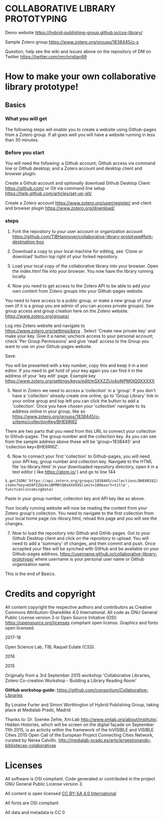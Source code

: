 # COLLABORATIVE LIBRARY PROTOTYPING

Demo website https://hybrid-publishing-group.github.io/cos-library/

Sample Zotero group https://www.zotero.org/groups/1838445/o-s

Question, help see the wiki and issues above on the repository of DM on Twitter https://twitter.com/mrchristian99

# How to make your own collaborative library prototype!

## Basics

### What you will get

The following steps will enable you to create a website using Github-pages from a Zotero group. If all goes well you will have a website running in less than 30 minutes.

### Before you start

You will need the following: a Github account; Github access via command line or Github desktop; and a Zotero account and desktop client and browser plugin.

Create a Github account and optionally download Github Desktop Client https://github.com/ or Git via command line setup https://help.github.com/articles/set-up-git/

Create a Zotero account https://www.zotero.org/user/register/ and client and browser plugin https://www.zotero.org/download/

### steps

1. Fork the repository to your user account or organization account https://github.com/TIBHannover/collaborative-library-prototype#fork-destination-box

2. Download a copy to your local machine for editing, see 'Clone or download' button top right of your forked repository.

3. Load your local copy of the collaborative library into your browser. Open the index.html file into your browser. You now have the library running locally.

4. Now you need to get access to the Zotero API to be able to add your own content from Zotero groups into your Github-pages website.

You need to have access to a public group, or make a new group of your own (if it is a group you are admin of you can access private groups). See group access and group creation here on the Zotero website. https://www.zotero.org/groups/

Log into Zotero website and navigate to https://www.zotero.org/settings/keys . Select 'Create new private key' and make your key. Give it a name; uncheck access to your personal account; check 'Per Group Permissions' and give 'read' access to the Group you want to use on your Github-pages website.

Save.

You will be presented with a key number, copy this and keep it in a text editor. If you need to get hold of your key again you can find it in the address of your 'key edit' page. Example key https://www.zotero.org/settings/keys/edit/mSXXZZUo4xiNPM0tQ0XXXXX

5. Next in Zotero we need to access a 'collection' in a 'group'. If you don't have a 'collection' already create one online, go to 'Group Library' link in your online group and top left you can click the button to add a 'collection'. Once you have chosen your 'collection' navigate to its address online in your group, like so https://www.zotero.org/groups/1838445/o-s/items/collectionKey/BHE6RI6Z

There are two parts that you need from this URL to connect your collection to Github-pages. The group number and the collection key. As you can see from the sample address above these will be 'group=1838445' and 'collection key=BHE6RI6Z'.

6. Now to connect your first 'collection' to Github-pages, you will need your API key, group number and collection key. Navigate to the HTML file 'os-library.html' in your downloaded repository directory, open it in a text editor ( like https://atom.io/ ) and go to line 144

`$.getJSON('https://api.zotero.org/groups/1838445/collections/BHE6RI6Z/items?key=mS6PZZUo4xiNPM0tQ0aXXXXX&limit=100&sort=title', function(incomingData)`

Paste in your group number, collection key and API key like so above.

Your locally running website will now be reading the content from your Zotero group's collection. You need to navigate to the first collection from your local home page /os-library.html, reload this page and you will see the changes.

7. Now to load the repository into Github and Githib-pages. Got to your Github Desktop client and click on the repository to upload. You will need to add a 'summary' of changes, and then commit and push. Once accepted your files will be synched with GitHub and be available on your Github-pages address, https://username.github.io/collaborative-library-prototype/ where username is your personal user name or Github organisation name.

This is the end of Basics.














# Credits and copyright

All content copyright the respective authors and contributors as Creative Commons Attribution-ShareAlike 4.0 International. All code as GNU General Public License version 3 or Open Source Initiative (OSI) https://opensource.org/licenses compliant open license. Graphics and fonts open licensed.

2017-18

Open Science Lab, TIB; Raquel Eulate (CSS).

2016

2015

Originally from a 3rd September 2015 workshop 'Collaborative Libraries, Zotero Co-creation Workshop - Building a Library Reading Room'

**GitHub workshop guide:** https://github.com/consortium/Collaborative-Libraries  

By Loraine Furter and Simon Worthington of Hybrid Publishing Group, taking place at Medialab Prado, Madrid

Thanks to: Dr. Soenke Zehle, Xm:Lab http://www.xmlab.org/about/institute/. Hidden Histories, which will be screen on the digital façade on September 11th 2015, is an activity within the framework of the InVISIBLE and VISIBLE Cities 2015 Open Call of the European Project Connecting Cities Network, curated by Nerea Calvillo. http://medialab-prado.es/article/gestionando-bibliotecas-colaborativas

# Licenses

All software is OSI compliant. Code generated or contributed in the project GNU General Public License version 3.

All content is open licensed [CC BY-SA 4.0 International](LICENSE.md)

All fonts are OSI compliant

All data and metadata is CC 0
